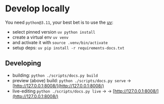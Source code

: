 # Develop locally
You need `python@3.11`, your best bet is to use the [uv](https://github.com/astral-sh/uv):

* select pinned version `uv python install`
* create a virtual env `uv venv`
* and activate it with `source .venv/bin/activate`
* setup deps: `uv pip install -r requirements-docs.txt`

## Developing
* building: `python ./scripts/docs.py build`
* preview (above) build: `python ./scripts/docs.py serve` -> [http://127.0.0.1:8008/](http://127.0.0.1:8008/)
* live-editing `python ./scripts/docs.py live` -> -> [http://127.0.0.1:8008/](http://127.0.0.1:8008/)
